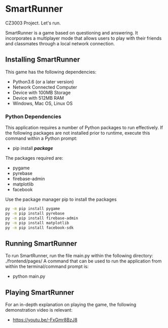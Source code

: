 # SmartRunner
CZ3003 Project. Let's run.

SmartRunner is a game based on questioning and answering. It incorporates a multiplayer mode that allows users to play with their friends and classmates through a local network connection.


## Installing SmartRunner

This game has the following dependencies:
- Python3.6 (or a later version)
- Network Connected Computer
- Device with 100MB Storage
- Device with 512MB RAM
- Windows, Mac OS, Linux OS

### Python Dependencies

This application requires a number of Python packages to run effectively. If the following packages are not installed prior to runtime, execute this command within a Python prompt:
- pip install ***package***
  
The packages required are:
- pygame
- pyrebase
- firebase-admin
- matplotlib
- facebook

Use the package manager pip to install the packages

```bash
py -m pip install pygame
py -m pip install pyrebase
py -m pip install firebase-admin
py -m pip install matplotlib
py -m pip install facebook-sdk
```

## Running SmartRunner
To run SmartRunner, run the file main.py within the following directory: ./frontend/pages/
A command that can be used to run the application from within the terminal/command prompt is:
- python main.py


## Playing SmartRunner
For an in-depth explanation on playing the game, the following demonstration video is relevant:
- https://youtu.be/-FxGmr8BzJ8
